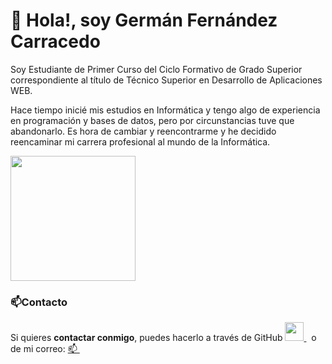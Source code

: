 # 👋 Hola!, soy Germán Fernández Carracedo
Soy Estudiante de Primer Curso del Ciclo Formativo de Grado Superior correspondiente al título de Técnico Superior en Desarrollo de Aplicaciones WEB.

Hace tiempo inicié mis estudios en Informática y tengo algo de experiencia en programación y bases de datos, pero por circunstancias tuve que abandonarlo. 
Es hora de cambiar y reencontrarme y he decidido reencaminar mi carrera profesional al mundo de la Informática.

<img src="https://cdn.pixabay.com/photo/2016/05/13/13/33/desktop-1389979_1280.png" width=200>

### 📫Contacto

   Si quieres **contactar conmigo**, puedes hacerlo a través de GitHub <a href="https://github.com/germangfc" target="_blank"><img src="https://distreau.com/github.svg" height="30">
      </a> &nbsp; o de mi correo: <a href="mailto:german.fernandez@alumno.iesluisvives.org" target="_blank">📫
      </a> &nbsp;&nbsp;


<!---
germangfc/germangfc is a ✨ special ✨ repository because its `README.md` (this file) appears on your GitHub profile.
You can click the Preview link to take a look at your changes.
--->
